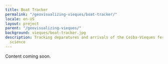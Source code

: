 ```yaml
---
title: Boat Tracker
permalink: "/geovisualizing-vieques/boat-tracker/"
locale: en-US
layout: project
parent: "/geovisualizing-vieques/"
background: vieques/boat-tracker.jpg
description: Tracking deparatures and arrivals of the Ceiba-Vieques ferry using citizen
  science
---
```


Content coming soon.